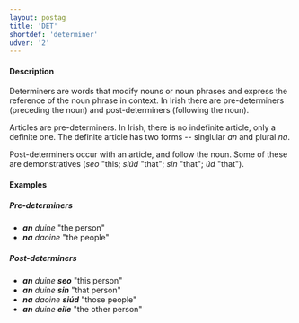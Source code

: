```yaml
---
layout: postag
title: 'DET'
shortdef: 'determiner'
udver: '2'
---
```


#### Description

Determiners are words that modify nouns or noun phrases and express the reference of the noun phrase in context. In Irish there are pre-determiners (preceding the noun) and post-determiners (following the noun). 

Articles are pre-determiners. In Irish, there is no indefinite article, only a definite one. The definite article has two forms -- singlular _an_ and plural _na_.

Post-determiners occur with an article, and follow the noun. Some of these are demonstratives (_seo_ "this; _siúd_ "that"; _sin_ "that"; _úd_ "that"). 




#### Examples

##### Pre-determiners
* _<b>an</b> duine_ "the person"
* _<b>na</b> daoine_ "the people"

##### Post-determiners
* _<b>an</b> duine <b>seo</b>_ "this person"
* _<b>an</b> duine <b>sin</b>_ "that person"
* _<b>na</b> daoine <b>siúd</b>_ "those people"
* _<b>an</b> duine <b>eile</b>_ "the other person"


<!-- Interlanguage links updated Út zář 29 20:31:27 CEST 2020 -->
